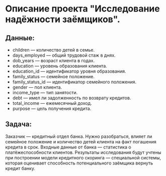 # Описание проекта "Исследование надёжности заёмщиков".

## Данные:
- children — количество детей в семье.
- days_employed — общий трудовой стаж в днях.
- dob_years — возраст клиента в годах.
- education — уровень образования клиента.
- education_id — идентификатор уровня образования.
- family_status — семейное положение.
- family_status_id — идентификатор семейного положения.
- gender — пол клиента.
- income_type — тип занятости.
- debt — имел ли задолженность по возврату кредитов.
- total_income — ежемесячный доход.
- purpose — цель получения кредита.

## Задача:
Заказчик — кредитный отдел банка. Нужно разобраться, влияет ли семейное положение и количество детей клиента на факт погашения кредита в срок. Входные данные от банка — статистика о платёжеспособности клиентов. Результаты исследования будут учтены при построении модели кредитного скоринга — специальной системы, которая оценивает способность потенциального заёмщика вернуть кредит банку.
